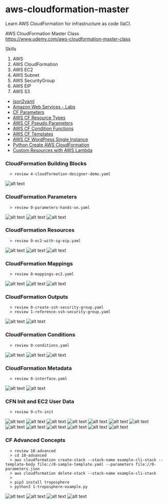 # aws-cloudformation-master
Learn AWS CloudFormation for infrastructure as code (IaC).

AWS CloudFormation Master Class  
https://www.udemy.com/aws-cloudformation-master-class

Skills
1. AWS
2. AWS CloudFormation
3. AWS EC2
4. AWS Subnet
5. AWS SecurityGroup
6. AWS EIP
7. AWS S3

* [json2yaml](https://www.json2yaml.com)  
* [Amazon Web Services - Labs](https://github.com/awslabs)  
* [CF Parameters](http://docs.aws.amazon.com/AWSCloudFormation/latest/UserGuide/parameters-section-structure.html) 
* [AWS CF Resource Types](http://docs.aws.amazon.com/AWSCloudFormation/latest/UserGuide/aws-template-resource-type-ref.html) 
* [AWS CF Pseudo Parameters](http://docs.aws.amazon.com/AWSCloudFormation/latest/UserGuide/pseudo-parameter-reference.html) 
* [AWS CF Condition Functions](http://docs.aws.amazon.com/AWSCloudFormation/latest/UserGuide/intrinsic-function-reference-conditions.html) 
* [AWS CF Templates](https://github.com/awslabs/aws-cloudformation-templates) 
* [AWS CF WordPress Single Instance](https://github.com/awslabs/aws-cloudformation-templates/blob/master/aws/solutions/WordPress_Single_Instance.yaml) 
* [Python Create AWS CloudFormation](https://github.com/cloudtools/troposphere) 
* [Custom Resources with AWS Lambda](http://docs.aws.amazon.com/AWSCloudFormation/latest/UserGuide/walkthrough-custom-resources-lambda-lookup-amiids.html) 


### CloudFormation Building Blocks
```
  > review 4-cloudformation-designer-demo.yaml
```
![alt text](https://github.com/smalltide/aws-cloudformation-master/blob/master/img/cf-blocks.png "cf-blocks")


### CloudFormation Parameters
```
  > review 0-parameters-hands-on.yaml
```
![alt text](https://github.com/smalltide/aws-cloudformation-master/blob/master/img/parameter1.png "parameter1")
![alt text](https://github.com/smalltide/aws-cloudformation-master/blob/master/img/parameter2.png "parameter2")
![alt text](https://github.com/smalltide/aws-cloudformation-master/blob/master/img/parameter3.png "parameter3")


### CloudFormation Resources
```
  > review 0-ec2-with-sg-eip.yaml
```
![alt text](https://github.com/smalltide/aws-cloudformation-master/blob/master/img/resource1.png "resource1")
![alt text](https://github.com/smalltide/aws-cloudformation-master/blob/master/img/resource2.png "resource2")
![alt text](https://github.com/smalltide/aws-cloudformation-master/blob/master/img/resource3.png "resource3")


### CloudFormation Mappings
```
  > review 0-mappings-ec2.yaml
```
![alt text](https://github.com/smalltide/aws-cloudformation-master/blob/master/img/mappings1.png "mappings1")
![alt text](https://github.com/smalltide/aws-cloudformation-master/blob/master/img/mappings2.png "mappings2")
![alt text](https://github.com/smalltide/aws-cloudformation-master/blob/master/img/mappings3.png "mappings3")


### CloudFormation Outputs
```
  > review 0-create-ssh-security-group.yaml
  > review 1-reference-ssh-security-group.yaml
```
![alt text](https://github.com/smalltide/aws-cloudformation-master/blob/master/img/output1.png "output1")
![alt text](https://github.com/smalltide/aws-cloudformation-master/blob/master/img/output2.png "output2")


### CloudFormation Conditions
```
  > review 0-conditions.yaml
```
![alt text](https://github.com/smalltide/aws-cloudformation-master/blob/master/img/conditions1.png "conditions1")
![alt text](https://github.com/smalltide/aws-cloudformation-master/blob/master/img/conditions2.png "conditions2")
![alt text](https://github.com/smalltide/aws-cloudformation-master/blob/master/img/conditions3.png "conditions3")


### CloudFormation Metadata
```
  > review 0-interface.yaml
```
![alt text](https://github.com/smalltide/aws-cloudformation-master/blob/master/img/metadata1.png "metadata1")
![alt text](https://github.com/smalltide/aws-cloudformation-master/blob/master/img/metadata2.png "metadata2")


### CFN Init and EC2 User Data
```
  > review 9-cfn-init
```
![alt text](https://github.com/smalltide/aws-cloudformation-master/blob/master/img/cfn1.png "cfn1")
![alt text](https://github.com/smalltide/aws-cloudformation-master/blob/master/img/cfn2.png "cfn2")
![alt text](https://github.com/smalltide/aws-cloudformation-master/blob/master/img/cfn3.png "cfn3")
![alt text](https://github.com/smalltide/aws-cloudformation-master/blob/master/img/cfn4.png "cfn4")
![alt text](https://github.com/smalltide/aws-cloudformation-master/blob/master/img/cfn5.png "cfn5")
![alt text](https://github.com/smalltide/aws-cloudformation-master/blob/master/img/cfn6.png "cfn6")
![alt text](https://github.com/smalltide/aws-cloudformation-master/blob/master/img/cfn7.png "cfn7")
![alt text](https://github.com/smalltide/aws-cloudformation-master/blob/master/img/cfn8.png "cfn8")
![alt text](https://github.com/smalltide/aws-cloudformation-master/blob/master/img/cfn9.png "cfn9")
![alt text](https://github.com/smalltide/aws-cloudformation-master/blob/master/img/cfn10.png "cfn10")
![alt text](https://github.com/smalltide/aws-cloudformation-master/blob/master/img/cfn11.png "cfn11")
![alt text](https://github.com/smalltide/aws-cloudformation-master/blob/master/img/cfn12.png "cfn12")
![alt text](https://github.com/smalltide/aws-cloudformation-master/blob/master/img/cfn13.png "cfn13")


### CF Advanced Concepts
```
  > review 10-advanced
  > cd 10-advanced
  > aws cloudformation create-stack --stack-name example-cli-stack --template-body file://0-sample-template.yaml --parameters file://0-parameters.json
  > aws cloudformation delete-stack --stack-name example-cli-stack
  >
  > pip3 install troposphere
  > python3 1-troposphere-example.py 
```
![alt text](https://github.com/smalltide/aws-cloudformation-master/blob/master/img/deletion_policy.png "deletion_policy")
![alt text](https://github.com/smalltide/aws-cloudformation-master/blob/master/img/lambda-custom-resource.png "lambda-custom-resource")
![alt text](https://github.com/smalltide/aws-cloudformation-master/blob/master/img/cf-practice1.png "cf-practice1")
![alt text](https://github.com/smalltide/aws-cloudformation-master/blob/master/img/cf-practice2.png "cf-practice2")
